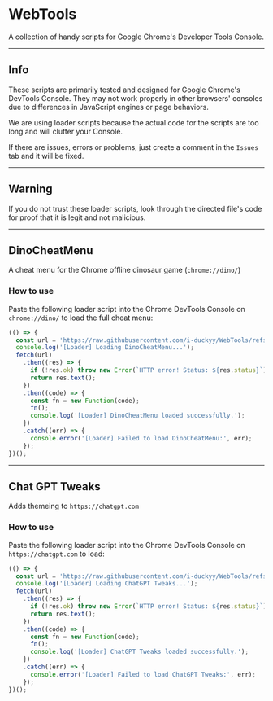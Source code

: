 # WebTools

A collection of handy scripts for Google Chrome's Developer Tools Console.

---

## Info

These scripts are primarily tested and designed for Google Chrome's DevTools Console. They may not work properly in other browsers' consoles due to differences in JavaScript engines or page behaviors.

We are using loader scripts because the actual code for the scripts are too long and will clutter your Console.

If there are issues, errors or problems, just create a comment in the `Issues` tab and it will be fixed.

---

## Warning

If you do not trust these loader scripts, look through the directed file's code for proof that it is legit and not malicious.

---

## DinoCheatMenu

A cheat menu for the Chrome offline dinosaur game (`chrome://dino/`)

### How to use

Paste the following loader script into the Chrome DevTools Console on `chrome://dino/` to load the full cheat menu:

```js
(() => {
  const url = 'https://raw.githubusercontent.com/i-duckyy/WebTools/refs/heads/main/DinoCheatMenu.js';
  console.log('[Loader] Loading DinoCheatMenu...');
  fetch(url)
    .then((res) => {
      if (!res.ok) throw new Error(`HTTP error! Status: ${res.status}`);
      return res.text();
    })
    .then((code) => {
      const fn = new Function(code);
      fn();
      console.log('[Loader] DinoCheatMenu loaded successfully.');
    })
    .catch((err) => {
      console.error('[Loader] Failed to load DinoCheatMenu:', err);
    });
})();
```

---

## Chat GPT Tweaks

Adds themeing to `https://chatgpt.com`

### How to use

Paste the following loader script into the Chrome DevTools Console on  `https://chatgpt.com` to load:

```js
(() => {
  const url = 'https://raw.githubusercontent.com/i-duckyy/WebTools/refs/heads/main/ChatGPT.tweaks.js';
  console.log('[Loader] Loading ChatGPT Tweaks...');
  fetch(url)
    .then((res) => {
      if (!res.ok) throw new Error(`HTTP error! Status: ${res.status}`);
      return res.text();
    })
    .then((code) => {
      const fn = new Function(code);
      fn();
      console.log('[Loader] ChatGPT Tweaks loaded successfully.');
    })
    .catch((err) => {
      console.error('[Loader] Failed to load ChatGPT Tweaks:', err);
    });
})();
```
